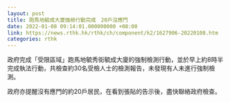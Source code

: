 ```yaml
---
layout: post
title: 跑馬地毓成大廈強檢行動完成　20戶沒應門　
date: 2022-01-08 09:14:01.000000000 +08:00
link: https://news.rthk.hk/rthk/ch/component/k2/1627906-20220108.htm
categories: rthk
---
```


政府完成「受限區域」跑馬地毓秀街毓成大廈的強制檢測行動，並於早上約8時半完成執法行動，共檢查約30名受檢人士的檢測報告，未發現有人未進行強制檢測。
 
政府亦提醒沒有應門的約20戶居民，在看到張貼的告示後，盡快聯絡政府檢查。
